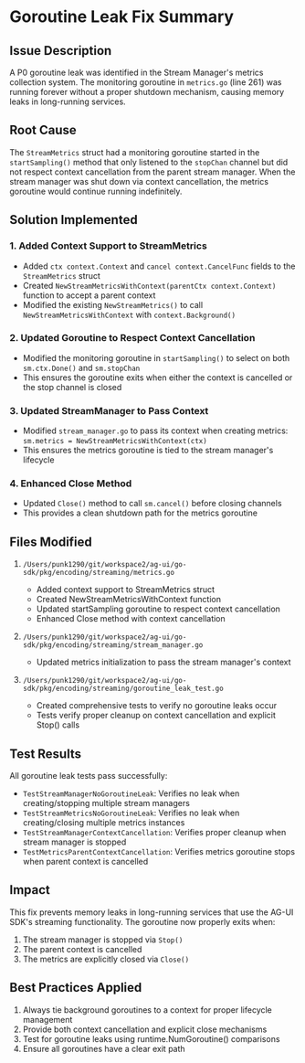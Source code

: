 # Goroutine Leak Fix Summary

## Issue Description
A P0 goroutine leak was identified in the Stream Manager's metrics collection system. The monitoring goroutine in `metrics.go` (line 261) was running forever without a proper shutdown mechanism, causing memory leaks in long-running services.

## Root Cause
The `StreamMetrics` struct had a monitoring goroutine started in the `startSampling()` method that only listened to the `stopChan` channel but did not respect context cancellation from the parent stream manager. When the stream manager was shut down via context cancellation, the metrics goroutine would continue running indefinitely.

## Solution Implemented

### 1. Added Context Support to StreamMetrics
- Added `ctx context.Context` and `cancel context.CancelFunc` fields to the `StreamMetrics` struct
- Created `NewStreamMetricsWithContext(parentCtx context.Context)` function to accept a parent context
- Modified the existing `NewStreamMetrics()` to call `NewStreamMetricsWithContext` with `context.Background()`

### 2. Updated Goroutine to Respect Context Cancellation
- Modified the monitoring goroutine in `startSampling()` to select on both `sm.ctx.Done()` and `sm.stopChan`
- This ensures the goroutine exits when either the context is cancelled or the stop channel is closed

### 3. Updated StreamManager to Pass Context
- Modified `stream_manager.go` to pass its context when creating metrics: `sm.metrics = NewStreamMetricsWithContext(ctx)`
- This ensures the metrics goroutine is tied to the stream manager's lifecycle

### 4. Enhanced Close Method
- Updated `Close()` method to call `sm.cancel()` before closing channels
- This provides a clean shutdown path for the metrics goroutine

## Files Modified
1. `/Users/punk1290/git/workspace2/ag-ui/go-sdk/pkg/encoding/streaming/metrics.go`
   - Added context support to StreamMetrics struct
   - Created NewStreamMetricsWithContext function
   - Updated startSampling goroutine to respect context cancellation
   - Enhanced Close method with context cancellation

2. `/Users/punk1290/git/workspace2/ag-ui/go-sdk/pkg/encoding/streaming/stream_manager.go`
   - Updated metrics initialization to pass the stream manager's context

3. `/Users/punk1290/git/workspace2/ag-ui/go-sdk/pkg/encoding/streaming/goroutine_leak_test.go`
   - Created comprehensive tests to verify no goroutine leaks occur
   - Tests verify proper cleanup on context cancellation and explicit Stop() calls

## Test Results
All goroutine leak tests pass successfully:
- `TestStreamManagerNoGoroutineLeak`: Verifies no leak when creating/stopping multiple stream managers
- `TestStreamMetricsNoGoroutineLeak`: Verifies no leak when creating/closing multiple metrics instances
- `TestStreamManagerContextCancellation`: Verifies proper cleanup when stream manager is stopped
- `TestMetricsParentContextCancellation`: Verifies metrics goroutine stops when parent context is cancelled

## Impact
This fix prevents memory leaks in long-running services that use the AG-UI SDK's streaming functionality. The goroutine now properly exits when:
1. The stream manager is stopped via `Stop()`
2. The parent context is cancelled
3. The metrics are explicitly closed via `Close()`

## Best Practices Applied
1. Always tie background goroutines to a context for proper lifecycle management
2. Provide both context cancellation and explicit close mechanisms
3. Test for goroutine leaks using runtime.NumGoroutine() comparisons
4. Ensure all goroutines have a clear exit path